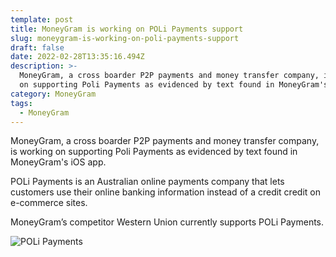 ```yaml
---
template: post
title: MoneyGram is working on POLi Payments support
slug: moneygram-is-working-on-poli-payments-support
draft: false
date: 2022-02-28T13:35:16.494Z
description: >-
  MoneyGram, a cross boarder P2P payments and money transfer company, is working
  on supporting Poli Payments as evidenced by text found in MoneyGram's iOS app.
category: MoneyGram
tags:
  - MoneyGram
---
```

MoneyGram, a cross boarder P2P payments and money transfer company, is working on supporting Poli Payments as evidenced by text found in MoneyGram's iOS app.

POLi Payments is an Australian online payments company that lets customers use their online banking information instead of a credit credit on e-commerce sites.

MoneyGram’s competitor Western Union currently supports POLi Payments.



![](/media/screen-shot-2022-02-16-at-10.17.55-am.jpeg "POLi Payments")
